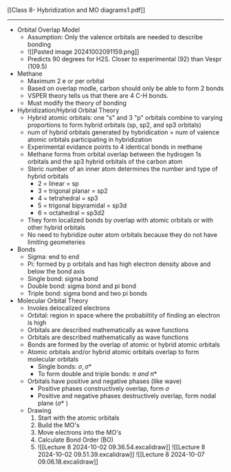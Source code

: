 [[Class 8- Hybridization and MO diagrams1.pdf]]

---

- Orbital Overlap Model
	- Assumption: Only the valence orbitals are needed to describe bonding
	- ![[Pasted image 20241002091159.png]]
	- Predicts 90 degrees for H2S. Closer to experimental (92) than Vespr (109.5)
- Methane
	- Maximum 2 e or per orbital
	- Based on overlap modle, carbon should only be able to form 2 bonds
	- VSPER theory tells us that there are 4 C-H bonds.
	- Must modify the theory of bonding
- Hybridization/Hybrid Orbital Theory
	- Hybrid atomic orbitals: one "s" and 3 "p" orbitals combine to varying proportions to form hybrid orbitals (sp, sp2, and sp3 orbitals)
	- num of hybrid orbitals generated by hybridication = num of valence atomic orbitals participating in hybridization
	- Experimental evidance points to 4 identical bonds in methane
	- Methane forms from orbital overlap between the hydrogen 1s orbitals and the sp3 hybrid orbitals of the carbon atom
	- Steric number of an inner atom determines the number and type of hybrid orbitals
		- 2 = linear = sp
		- 3 = trigonal planar = sp2
		- 4 = tetrahedral = sp3
		- 5 = trigonal bipyramidal = sp3d
		- 6 = octahedral = sp3d2
	- They form localized bonds by overlap with atomic orbitals or with other hybrid orbitals
	- No need to hybridize outer atom orbitals because they do not have limiting geometeries
- Bonds
	- Sigma: end to end
	- Pi: formed by p orbitals and has high electron density above and below the bond axis
	- Single bond: sigma bond
	- Double bond: sigma bond and pi bond
	- Triple bond: sigma bond and two pi bonds
- Molecular Orbital Theory
	- Involes delocalized electrons
	- Orbital: region in space where the probabiltity of finding an electron is high
	- Orbitals are described mathematically as wave functions
	- Orbitals are described mathematically as wave functions
	- Bonds are formed by the overlap of atomic or hybrid atomic orbitals
	- Atomic orbitals and/or hybrid atomic orbitals overlap to form molecular orbitals
		- Single bonds: $\sigma, \sigma*$
		- To form double and triple bonds: $\pi\ and\ \pi*$
	- Orbitals have positive and negative phases (like wave)
		- Positive phases constructively overlap, form $\sigma$
		- Positive and negative phases destructively overlap, form nodal plane ($\sigma*$ )
	- Drawing
		1. Start with the atomic orbitals
		2. Build the MO's
		3. Move electrons into the MO's
		4. Calculate Bond Order (BO)
		5. ![[Lecture 8 2024-10-02 09.36.54.excalidraw]]
![[Lecture 8 2024-10-02 09.51.39.excalidraw]]
![[Lecture 8 2024-10-07 09.06.18.excalidraw]]